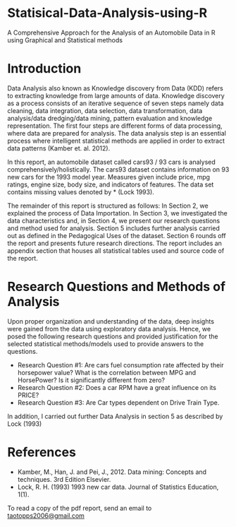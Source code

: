 # Statisical-Data-Analysis-using-R
A Comprehensive Approach for the Analysis of an Automobile Data in R using Graphical and Statistical methods

# Introduction
Data Analysis also known as Knowledge discovery from Data (KDD) refers to extracting knowledge from large amounts of data. Knowledge discovery as a process consists of an iterative sequence of seven steps namely data cleaning, data integration, data selection, data transformation, data analysis/data dredging/data mining, pattern evaluation and knowledge representation. The first four steps are different forms of data processing, where data are prepared for analysis. The data analysis step is an essential process where intelligent statistical methods are applied in order to extract data patterns (Kamber et. al. 2012).

In this report, an automobile dataset called cars93 / 93 cars is analysed comprehensively/holistically. The cars93 dataset contains information on 93 new cars for the 1993 model year. Measures given include price, mpg ratings, engine size, body size, and indicators of features. The data set contains missing values denoted by * (Lock 1993).

The remainder of this report is structured as follows: In Section 2, we explained the process of Data Importation. In Section 3, we investigated the data characteristics and, in Section 4, we present our research questions and method used for analysis. Section 5 includes further analysis carried out as defined in the Pedagogical Uses of the dataset. Section 6 rounds off the report and presents future research directions. The report includes an appendix section that houses all statistical tables used and source code of the report.

# Research Questions and Methods of Analysis
Upon proper organization and understanding of the data, deep insights were gained from the data using exploratory data analysis. Hence, we posed the following research questions and provided justification for the selected statistical methods/models used to provide answers to the questions.
  * Research Question #1: Are cars fuel consumption rate affected by their horsepower value? What is the correlation between MPG and HorsePower? Is it significantly different from zero?
  * Research Question #2: Does a car RPM have a great influence on its PRICE?
  * Research Question #3: Are Car types dependent on Drive Train Type.
  
In addition, I carried out further Data Analysis in section 5 as described by Lock (1993)


# References
* Kamber, M., Han, J. and Pei, J., 2012. Data mining: Concepts and techniques. 3rd Edition Elsevier.
* Lock, R. H. (1993) 1993 new car data. Journal of Statistics Education, 1(1).

To read a copy of the pdf report, send an email to taotopps2006@gmail.com 
